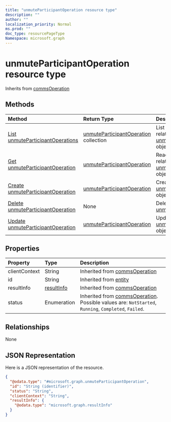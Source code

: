 ```yaml
---
title: "unmuteParticipantOperation resource type"
description: ""
author: ""
localization_priority: Normal
ms.prod: ""
doc_type: resourcePageType
Namespace: microsoft.graph
---
```



# unmuteParticipantOperation resource type




Inherits from [commsOperation](../resources/commsOperation.md)

## Methods
|Method|Return Type|Description|
|:---|:---|:---|
|[List unmuteParticipantOperations](../api/unmuteparticipantoperation-list.md)|[unmuteParticipantOperation](../resources/unmuteParticipantOperation.md) collection|List properties and relationships of the [unmuteParticipantOperation](../resources/unmuteparticipantoperation.md) objects.|
|[Get unmuteParticipantOperation](../api/unmuteparticipantoperation-get.md)|[unmuteParticipantOperation](../resources/unmuteParticipantOperation.md)|Read properties and relationships of the [unmuteParticipantOperation](../resources/unmuteparticipantoperation.md) object.|
|[Create unmuteParticipantOperation](../api/unmuteparticipantoperation-create.md)|[unmuteParticipantOperation](../resources/unmuteParticipantOperation.md)|Create a new [unmuteParticipantOperation](../resources/unmuteparticipantoperation.md) object.|
|[Delete unmuteParticipantOperation](../api/unmuteparticipantoperation-delete.md)|None|Deletes a [unmuteParticipantOperation](../resources/unmuteparticipantoperation.md).|
|[Update unmuteParticipantOperation](../api/unmuteparticipantoperation-update.md)|[unmuteParticipantOperation](../resources/unmuteParticipantOperation.md)|Update the properties of a [unmuteParticipantOperation](../resources/unmuteparticipantoperation.md) object.|

## Properties
|Property|Type|Description|
|:---|:---|:---|
|clientContext|String| Inherited from [commsOperation](../resources/commsOperation.md)|
|id|String| Inherited from [entity](../resources/entity.md)|
|resultInfo|[resultInfo](../resources/resultInfo.md)| Inherited from [commsOperation](../resources/commsOperation.md)|
|status|Enumeration| Inherited from [commsOperation](../resources/commsOperation.md). Possible values are: `NotStarted`, `Running`, `Completed`, `Failed`.|

## Relationships
None

## JSON Representation
Here is a JSON representation of the resource.
<!-- {
  "blockType": "resource",
  "keyProperty": "id",
  "@odata.type": "microsoft.graph.unmuteParticipantOperation",
  "baseType": "microsoft.graph.commsOperation",
  "openType": true
}
-->
``` json
{
  "@odata.type": "#microsoft.graph.unmuteParticipantOperation",
  "id": "String (identifier)",
  "status": "String",
  "clientContext": "String",
  "resultInfo": {
    "@odata.type": "microsoft.graph.resultInfo"
  }
}
```

